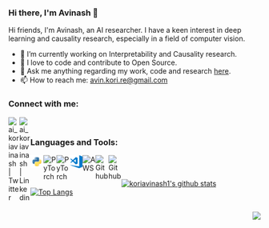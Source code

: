 ### Hi there, I'm Avinash 👋
Hi friends, I'm Avinash, an AI researcher. I have a keen interest in deep learning and causality research, especially in a field of computer vision.
<br />
- 🔭 I’m currently working on Interpretability and Causality research.
- 🌱 I love to code and contribute to Open Source.
- 💬 Ask me anything regarding my work, code and research [here](https://github.com/koriaviansh1/koriavinash1/issues).
- 📫 How to reach me:  avin.kori.re@gmail.com


### Connect with me:

[<img align="left" alt="ai_koriavinash | Twitter" width="22px" src="https://www.vectorlogo.zone/logos/twitter/twitter-tile.svg" />](https://twitter.com/koriavinash001)
[<img align="left" alt="ai_koriavinash | Linkedin" width="22px" src="https://www.vectorlogo.zone/logos/linkedin/linkedin-tile.svg" />](https://www.linkedin.com/in/koriavinash1/)


<br />

### Languages and Tools:
<img align="left" alt="Python" width="26px" src="https://raw.githubusercontent.com/github/explore/80688e429a7d4ef2fca1e82350fe8e3517d3494d/topics/python/python.png" />
<img align="left" alt="PyTorch" width="26px" src="https://www.vectorlogo.zone/logos/pytorch/pytorch-icon.svg" />
<img align="left" alt="PyTorch" width="26px" src="https://www.vectorlogo.zone/logos/tensorflow/tensorflow-icon.svg" />
<img align="left" alt="Visual Studio Code" width="26px" src="https://raw.githubusercontent.com/github/explore/80688e429a7d4ef2fca1e82350fe8e3517d3494d/topics/visual-studio-code/visual-studio-code.png" />
<img align="left" alt="AWS" width="26px" src="https://www.vectorlogo.zone/logos/amazon_aws/amazon_aws-icon.svg" />
<img align="left" alt="Github" width="26px" src="https://www.vectorlogo.zone/logos/github/github-tile.svg" />
<img align="left" alt="Github" width="26px" src="https://www.vectorlogo.zone/logos/ubuntu/ubuntu-tile.svg" />

<br />
<br />

[![koriavinash1's github stats](https://github-readme-stats.vercel.app/api?username=koriavinash1&count_private=true&show_icons=true&line_height=21&show_icons=true&theme=vue)](https://github.com/koriavinash1)
[![Top Langs](https://github-readme-stats.vercel.app/api/top-langs/?username=koriavinash1&count_private=true&show_icons=true&layout=compact&theme=vue)](https://github.com/koriavinash1)

<br />

<img src="https://komarev.com/ghpvc/?username=koriavinash1&color=blue&style=flat-square" align="right" />

